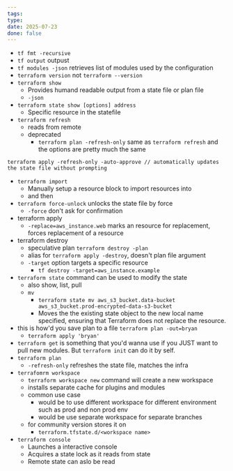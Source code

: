 ```yaml
---
tags: 
type: 
date: 2025-07-23
done: false
---
```

- `tf fmt -recursive`
- `tf output` outpust
- `tf modules -json` retrieves list of modules used by the configuration
- `terraform version` not `terraform --version`
- `terraform show`
	- Provides humand readable output from a state file or plan file
	- `-json` 
- `terraform state show [options] address`
	- Specific resource in the statefile
- `terraform refresh`
	- reads from remote
	- deprecated
		- `terraform plan -refresh-only` same as `terraform refresh` and the options are pretty much the same
```
terraform apply -refresh-only -auto-approve // automatically updates the state file without prompting
```
- `terraform import`
	- Manually setup a resource block to import resources into
	- and then 
- `terraform force-unlock` unlocks the state file by force
	- `-force` don't ask for confirmation
- terraform apply
	- `-replace=aws_instance.web` marks an resource for replacement, forces replacement of a resource
- terraform destroy
	- speculative plan `terraform destroy -plan`
	- alias for `terraform apply -destroy`, doesn't plan file argument
	- `-target` option targets a specific resource 
		- `tf destroy -target=aws_instance.example`
- `terraform state` command can be used to modify the state
	- also show, list, pull
	- `mv` 
		- `terraform state mv aws_s3_bucket.data-bucket aws_s3_bucket.prod-encrypted-data-s3-bucket`
		- Moves the the existing state object to the new local name specified, ensuring that Terraform does not replace the resource.
- this is how'd you save plan to a file `terraform plan -out=bryan`
	- `terraform apply 'bryan'`
- `terraform get` is something that you'd wanna use if you JUST want to pull new modules. But `terraform init` can do it by self.
- `terraform plan`
	- `-refresh-only` refreshes the state file, matches the infra
- `terrafomrm workspace`
	- `terraform workspace new` command will create a new workspace
	- installs separate cache for plugins and modules
	- common use case
		- would be to use different workspace for different environment such as prod and non prod env
		- would be use separate workspace for separate branches
	- for community version stores it on 
		- `terraform.tfstate.d/<workspace name>`
- `terraform console`
	- Launches a interactive console
	- Acquires a state lock as it reads from state
	- Remote state can aslo be read
